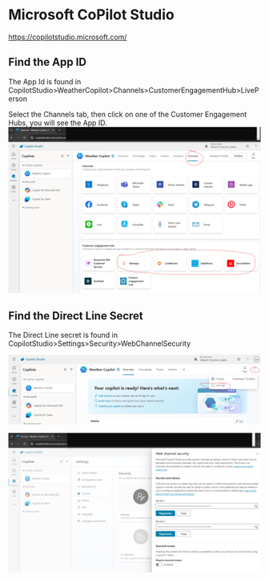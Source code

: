 # Microsoft CoPilot Studio

https://copilotstudio.microsoft.com/


## Find the App ID

The App Id is found in CopilotStudio>WeatherCopilot>Channels>CustomerEngagementHub>LivePerson

Select the Channels tab, then click on one of the Customer Engagement Hubs, you will see the App ID.
![](./images/CoPilot-app-id.png)

## Find the Direct Line Secret

The Direct Line secret is found in 
CopilotStudio>Settings>Security>WebChannelSecurity

![](./images/CoPilot-settings.png)

![](./images/CoPilot-directline-secret.png)



